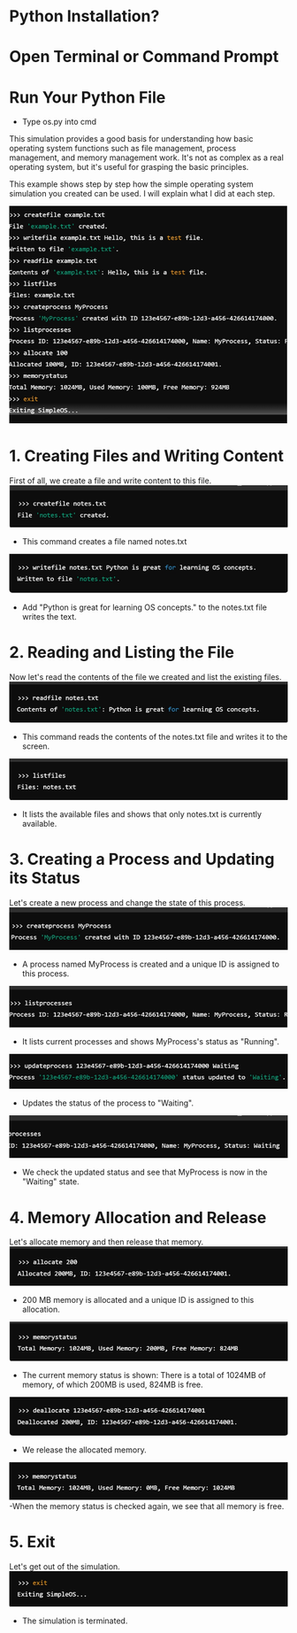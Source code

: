 # Python Installation?

# Open Terminal or Command Prompt

# Run Your Python File
- Type os.py into cmd






This simulation provides a good basis for understanding how basic operating system functions such as file management, process management, and memory management work. It's not as complex as a real operating system, but it's useful for grasping the basic principles.

This example shows step by step how the simple operating system simulation you created can be used. I will explain what I did at each step.

![İmage](https://github.com/GNR051/OS/blob/main/images/image14.jpeg)

# 1. Creating Files and Writing Content
First of all, we create a file and write content to this file.
![İmage](https://github.com/GNR051/OS/blob/main/images/image1.jpeg)
- This command creates a file named notes.txt


![İmage](https://github.com/GNR051/OS/blob/main/images/image2.jpeg)
- Add "Python is great for learning OS concepts." to the notes.txt file writes the text.

# 2. Reading and Listing the File
Now let's read the contents of the file we created and list the existing files.
![İmage](https://github.com/GNR051/OS/blob/main/images/image3.jpeg)
- This command reads the contents of the notes.txt file and writes it to the screen.

![İmage](https://github.com/GNR051/OS/blob/main/images/image4.jpeg)
- It lists the available files and shows that only notes.txt is currently available.

# 3. Creating a Process and Updating its Status
Let's create a new process and change the state of this process.
![İmage](https://github.com/GNR051/OS/blob/main/images/image5.jpeg)
- A process named MyProcess is created and a unique ID is assigned to this process.

![İmage](https://github.com/GNR051/OS/blob/main/images/image6.jpeg)
- It lists current processes and shows MyProcess's status as "Running".

![İmage](https://github.com/GNR051/OS/blob/main/images/image12.jpeg)
- Updates the status of the process to "Waiting".

![İmage](https://github.com/GNR051/OS/blob/main/images/image13.jpeg)
- We check the updated status and see that MyProcess is now in the "Waiting" state.

# 4. Memory Allocation and Release
Let's allocate memory and then release that memory.
![İmage](https://github.com/GNR051/OS/blob/main/images/image7.jpeg)
- 200 MB memory is allocated and a unique ID is assigned to this allocation.

![İmage](https://github.com/GNR051/OS/blob/main/images/image8.jpeg)
- The current memory status is shown: There is a total of 1024MB of memory, of which 200MB is used, 824MB is free.

![İmage](https://github.com/GNR051/OS/blob/main/images/image9.jpeg)
- We release the allocated memory.

![İmage](https://github.com/GNR051/OS/blob/main/images/image10.jpeg)
 -When the memory status is checked again, we see that all memory is free.

# 5. Exit
Let's get out of the simulation.
![İmage](https://github.com/GNR051/OS/blob/main/images/image11.jpeg)
- The simulation is terminated.


